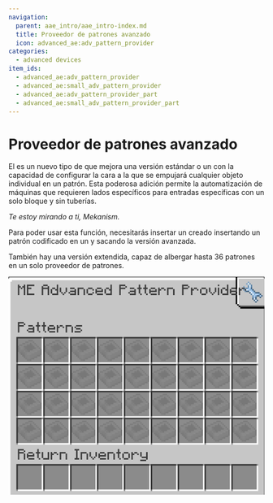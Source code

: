 ```yaml
---
navigation:
  parent: aae_intro/aae_intro-index.md
  title: Proveedor de patrones avanzado
  icon: advanced_ae:adv_pattern_provider
categories:
  - advanced devices
item_ids:
  - advanced_ae:adv_pattern_provider
  - advanced_ae:small_adv_pattern_provider
  - advanced_ae:adv_pattern_provider_part
  - advanced_ae:small_adv_pattern_provider_part
---
```


# Proveedor de patrones avanzado

<Row gap="20">
<BlockImage id="advanced_ae:adv_pattern_provider" scale="8"></BlockImage>
<BlockImage id="advanced_ae:adv_pattern_provider" p:push_direction="up" scale="8"></BlockImage>
<GameScene zoom="8" background="transparent">
  <ImportStructure src="../structure/cable_app_part.snbt"></ImportStructure>
</GameScene>
</Row>

El <ItemLink id="advanced_ae:adv_pattern_provider" /> es un nuevo tipo de <ItemLink id="ae2:pattern_provider" /> que mejora
una versión estándar o un <ItemLink id="expatternprovider:ex_pattern_provider" /> con la capacidad de configurar la cara a
la que se empujará cualquier objeto individual en un patrón. Esta poderosa adición permite la automatización de máquinas que
requieren lados específicos para entradas específicas con un solo bloque y sin tuberías.

*Te estoy mirando a ti, Mekanism.*

Para poder usar esta función, necesitarás insertar un <ItemLink id="advanced_ae:adv_processing_pattern" /> creado
insertando un patrón codificado en un <ItemLink id="advanced_ae:adv_pattern_encoder" /> y sacando la versión avanzada.

También hay una versión extendida, capaz de albergar hasta 36 patrones en un solo proveedor de patrones.

![AAEGui](../pic/app_gui.png)
